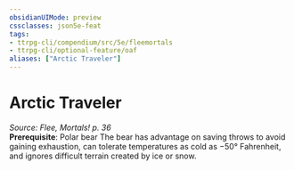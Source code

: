 ```yaml
---
obsidianUIMode: preview
cssclasses: json5e-feat
tags:
- ttrpg-cli/compendium/src/5e/fleemortals
- ttrpg-cli/optional-feature/oaf
aliases: ["Arctic Traveler"]
---
```

# Arctic Traveler
*Source: Flee, Mortals! p. 36*  
**Prerequisite**: Polar bear
The bear has advantage on saving throws to avoid gaining exhaustion, can tolerate temperatures as cold as −50° Fahrenheit, and ignores difficult terrain created by ice or snow.